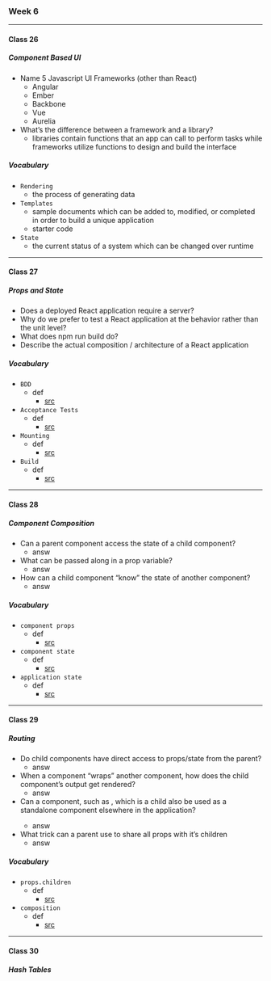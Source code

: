 ### Week 6

***

#### Class 26

##### Component Based UI
* Name 5 Javascript UI Frameworks (other than React)
  * Angular
  * Ember
  * Backbone
  * Vue
  * Aurelia
* What’s the difference between a framework and a library?
  * libraries contain functions that an app can call to perform tasks while frameworks utilize functions to design and build the interface
 
##### Vocabulary
* `Rendering`
  * the process of generating data
* `Templates`
  * sample documents which can be added to, modified, or completed in order to build a unique application
  * starter code
* `State`
  * the current status of a system which can be changed over runtime
    
***

#### Class 27

##### Props and State
* Does a deployed React application require a server?
* Why do we prefer to test a React application at the behavior rather than the unit level?
* What does npm run build do?
* Describe the actual composition / architecture of a React application
 
##### Vocabulary
* `BDD`
  * def
    * [src](url)
* `Acceptance Tests`
  * def
    * [src](url)
* `Mounting`
  * def
    * [src](url)
* `Build`
  * def
    * [src](url)
    
***

#### Class 28

##### Component Composition
* Can a parent component access the state of a child component?
  * answ
* What can be passed along in a prop variable?
  * answ
* How can a child component “know” the state of another component?
  * answ
 
##### Vocabulary
* `component props`
  * def
    * [src](url)
* `component state`
  * def
    * [src](url)
* `application state`
  * def
    * [src](url)
    
***

#### Class 29

##### Routing
* Do child components have direct access to props/state from the parent?
  * answ
* When a component “wraps” another component, how does the child component’s output get rendered?
  * answ
* Can a component, such as <Content />, which is a child also be used as a standalone component elsewhere in the application?
  * answ
* What trick can a parent use to share all props with it’s children
  * answ
 
##### Vocabulary
* `props.children`
  * def
    * [src](url)
* `composition`
  * def
    * [src](url)

***

#### Class 30

##### Hash Tables
